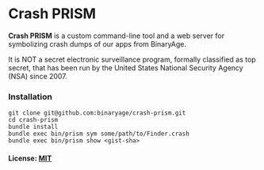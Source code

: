 # Crash PRISM

**Crash PRISM** is a custom command-line tool and a web server for symbolizing crash dumps of our apps from BinaryAge.

It is NOT a secret electronic surveillance program, formally classified as top secret, that has been run by the United States National Security Agency (NSA) since 2007.

### Installation

    git clone git@github.com:binaryage/crash-prism.git
    cd crash-prism
    bundle install
    bundle exec bin/prism sym some/path/to/Finder.crash
    bundle exec bin/prism show <gist-sha>

#### License: [MIT](https://raw.github.com/binaryage/crash-prism/master/license.txt)
